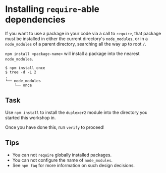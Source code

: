 # Installing `require`-able dependencies

If you want to use a package in your code via a call to `require`, that
package must be installed in either the current directory's
`node_modules`, or in a `node_modules` of a parent directory, searching
all the way up to root `/`.

`npm install <package-name>` will install a package into the nearest
`node_modules`.

```
$ npm install once
$ tree -d -L 2
.
└── node_modules
    └── once
```

## Task

Use `npm install` to install the `duplexer2` module into the directory you
started this workshop in.

Once you have done this, run `verify` to proceed!

## Tips

* You can not `require` globally installed packages.
* You can not configure the name of `node_modules`.
* See `npm faq` for more information on such design decisions.
